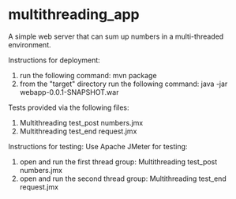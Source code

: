 # multithreading_app
A simple web server that can sum up numbers in a multi-threaded environment.


Instructions for deployment:
1) run the following command:
mvn package
2) from the "target" directory run the following command:
java -jar webapp-0.0.1-SNAPSHOT.war

Tests provided via the following files:
1) Multithreading test_post numbers.jmx
2) Multithreading test_end request.jmx

Instructions for testing:
Use Apache JMeter for testing:
1) open and run the first thread group: Multithreading test_post numbers.jmx 
2) open and run the second thread group: Multithreading test_end request.jmx
